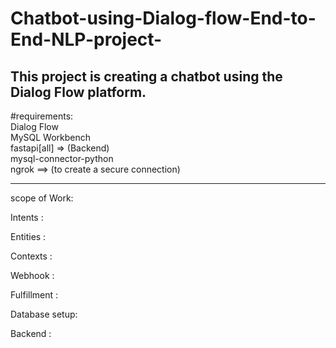 # Chatbot-using-Dialog-flow-End-to-End-NLP-project-
This project is creating a chatbot using the Dialog Flow platform.
------------------------------------------------------------------------------------------------------------------------------------------------------------------------------------------------
#requirements:</br>
              Dialog Flow </br>
              MySQL Workbench</br>
              fastapi[all]  => (Backend) </br>
              mysql-connector-python</br>
              ngrok  ==>  (to create a secure connection) </br>

------------------------------------------------------------------------------------------------------------------------------------------------------------------------------------------------
scope of Work:

Intents      :

Entities     :

Contexts     :

Webhook      :

Fulfillment  :

Database setup:

Backend       :









              
              
              
              
                
